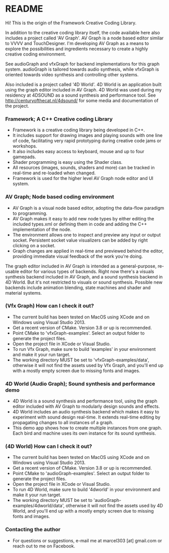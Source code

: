 # README #

Hi! This is the origin of the Framework Creative Coding Library.

In addition to the creative coding library itself, the code available here also includes a project called 'AV Graph'. AV Graph is a node based editor similar to VVVV and TouchDesigner. I'm developing AV Graph as a means to explore the possibilities and ingredients necessary to create a highly creative coding environment.

See audioGraph and vfxGraph for backend implementations for this graph system. audioGraph is tailored towards audio synthesis, while vfxGraph is oriented towards video synthesis and controlling other systems.

Also included is a project called '4D World'. 4D World is an application built using the graph editor included in AV Graph. 4D World was used during my residency at 4DSOUND as a sound synthesis and performance tool. See http://centuryofthecat.nl/4dsound/ for some media and documentation of the project.

### Framework; A C++ Creative coding Library ###

* Framework is a creative coding library being developed in C++.
* It includes support for drawing images and playing sounds with one line of code, facilitating very rapid prototyping during creative code jams or workshops.
* It also includes easy access to keyboard, mouse and up to four gamepads.
* Shader programming is easy using the Shader class.
* All resources (images, sounds, shaders and more) can be tracked in real-time and re-loaded when changed.
* Framework is used for the higher level AV Graph node editor and UI system.

### AV Graph; Node based coding environment ###

* AV Graph is a visual node based editor, adopting the data-flow paradigm to programming.
* AV Graph makes it easy to add new node types by either editing the included types.xml or defining them in code and adding the C++ implementation of the node.
* The environment allows one to inspect and preview any input or output socket. Persistent socket value visualizers can be added by right clicking on a socket.
* Graph changes are applied in real-time and previewed behind the editor, providing immediate visual feedback of the work you're doing.

The graph editor included in AV Graph is intended as a general-purpose, re-usable editor for various types of backends. Right now there's a visuals synthesis backend included in AV Graph, and a sound synthesis backend in 4D World. But it's not restricted to visuals or sound synthesis. Possible new backends include animation blending, state machines and shader and material systems.

### (Vfx Graph) How can I check it out? ###

* The current build has been tested on MacOS using XCode and on Windows using Visual Studio 2013.
* Get a recent version of CMake. Version 3.8 or up is recommended.
* Point CMake to 'vfxGraph-examples'. Select an output folder to generate the project files.
* Open the project file in XCode or Visual Studio.
* To run Vfx Graph, make sure to build 'examples' in your environment and make it your run target.
* The working directory MUST be set to 'vfxGraph-examples/data', otherwise it will not find the assets used by Vfx Graph, and you'll end up with a mostly empty screen due to missing fonts and images.

### 4D World (Audio Graph); Sound synthesis and performance demo ###

* 4D World is a sound synthesis and performance tool, using the graph editor included with AV Graph to modularly design sounds and effects.
* 4D World includes an audio synthesis backend which makes it easy to experiment with sound design real-time. It extends real-time editing by propagating changes to all instances of a graph.
* This demo app shows how to create multiple instances from one graph. Each bird and machine uses its own instance for its sound synthesis.

### (4D World) How can I check it out? ###

* The current build has been tested on MacOS using XCode and on Windows using Visual Studio 2013.
* Get a recent version of CMake. Version 3.8 or up is recommended.
* Point CMake to 'audioGraph-examples'. Select an output folder to generate the project files.
* Open the project file in XCode or Visual Studio.
* To run 4D World, make sure to build '4dworld' in your environment and make it your run target.
* The working directory MUST be set to 'audioGraph-examples/4dworld/data', otherwise it will not find the assets used by 4D World, and you'll end up with a mostly empty screen due to missing fonts and images.

### Contacting the author ###

* For questions or suggestions, e-mail me at marcel303 [at] gmail.com or reach out to me on Facebook.
